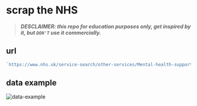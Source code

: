 # scrap the NHS

> **_DESCLAIMER: this repo for education purposes only, get inspired by it, but `DON'T` use it commercially._**

## url

```js
`https://www.nhs.uk/service-search/other-services/Mental-health-support/${postcode}/Results/92/${lat}/${long}/330/0?distance=${distance}&ResultsOnPageValue=${result_on_page}&isNational=${is_national}&totalItems=${maximum_number_of_seach_results}&currentPage=${current_page_number}`;
```

## data example

![data-example](https://i.imgur.com/c1294dZ.png)
